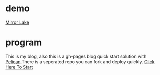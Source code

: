 # demo
[Mirror Lake](http://blog.jswh.me/)
# program
This is my blog, also this is a gh-pages blog quick start solution with [Pelican](http://docs.getpelican.com/en/stable/).There is a seperated repo you can fork and deploy quickly.
[Click Here To Start](https://github.com/jswh/PelicanDeployer)